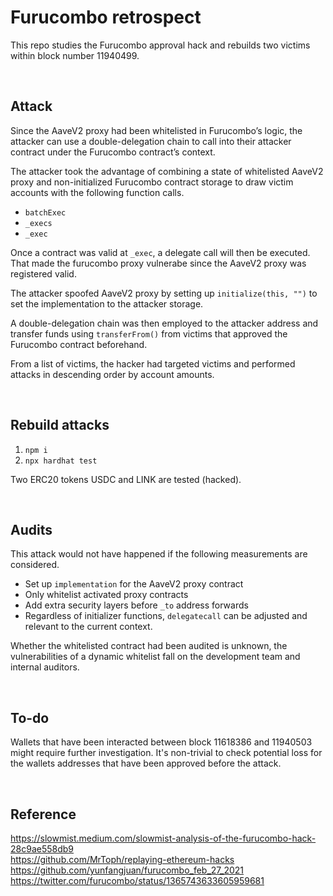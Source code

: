 # Furucombo retrospect

This repo studies the Furucombo approval hack and rebuilds two victims within block number 11940499.

<br>

## Attack

Since the AaveV2 proxy had been whitelisted in Furucombo’s logic, the attacker can use a double-delegation chain to call into their attacker contract under the Furucombo contract’s context.

The attacker took the advantage of combining a state of whitelisted AaveV2 proxy and non-initialized Furucombo contract storage to draw victim accounts with the following function calls.

- `batchExec`
- `_execs`
- `_exec`

Once a contract was valid at `_exec`, a delegate call will then be executed. That made the furucombo proxy vulnerabe since the AaveV2 proxy was registered valid.

The attacker spoofed AaveV2 proxy by setting up `initialize(this, "")` to set the implementation to the attacker storage.

A double-delegation chain was then employed to the attacker address and transfer funds using `transferFrom()` from victims that approved the Furucombo contract beforehand.

From a list of victims, the hacker had targeted victims and performed attacks in descending order by account amounts.

<br>

## Rebuild attacks

1. `npm i`
2. `npx hardhat test`

Two ERC20 tokens USDC and LINK are tested (hacked).

<br>

## Audits

This attack would not have happened if the following measurements are considered.

- Set up `implementation` for the AaveV2 proxy contract
- Only whitelist activated proxy contracts
- Add extra security layers before `_to` address forwards
- Regardless of initializer functions, `delegatecall` can be adjusted and relevant to the current context.

Whether the whitelisted contract had been audited is unknown, the vulnerabilities of a dynamic whitelist fall on the development team and internal auditors.

<br/>

## To-do

Wallets that have been interacted between block 11618386 and 11940503 might require further investigation. It's non-trivial to check potential loss for the wallets addresses that have been approved before the attack.

<br/>

## Reference

https://slowmist.medium.com/slowmist-analysis-of-the-furucombo-hack-28c9ae558db9  
https://github.com/MrToph/replaying-ethereum-hacks  
https://github.com/yunfangjuan/furucombo_feb_27_2021  
https://twitter.com/furucombo/status/1365743633605959681
